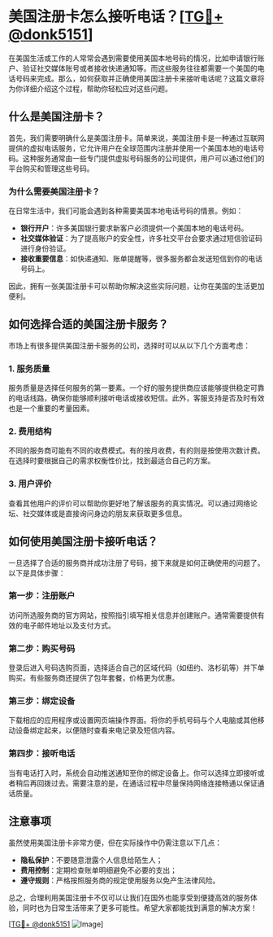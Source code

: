 # 美国注册卡怎么接听电话？[[TG💪+ @donk5151](https://t.me/s/donk5151)]

在美国生活或工作的人常常会遇到需要使用美国本地号码的情况，比如申请银行账户、验证社交媒体账号或者接收快递通知等。而这些服务往往都需要一个美国的电话号码来完成。那么，如何获取并正确使用美国注册卡来接听电话呢？这篇文章将为你详细介绍这个过程，帮助你轻松应对这些问题。

## 什么是美国注册卡？

首先，我们需要明确什么是美国注册卡。简单来说，美国注册卡是一种通过互联网提供的虚拟电话服务，它允许用户在全球范围内注册并使用一个美国本地的电话号码。这种服务通常由一些专门提供虚拟号码服务的公司提供，用户可以通过他们的平台购买和管理这些号码。

### 为什么需要美国注册卡？

在日常生活中，我们可能会遇到各种需要美国本地电话号码的情景。例如：

- **银行开户**：许多美国银行要求新客户必须提供一个美国本地的电话号码。
- **社交媒体验证**：为了提高账户的安全性，许多社交平台会要求通过短信验证码进行身份验证。
- **接收重要信息**：如快递通知、账单提醒等，很多服务都会发送短信到你的电话号码上。

因此，拥有一张美国注册卡可以帮助你解决这些实际问题，让你在美国的生活更加便利。

## 如何选择合适的美国注册卡服务？

市场上有很多提供美国注册卡服务的公司，选择时可以从以下几个方面考虑：

### 1. 服务质量

服务质量是选择任何服务的第一要素。一个好的服务提供商应该能够提供稳定可靠的电话线路，确保你能够顺利接听电话或接收短信。此外，客服支持是否及时有效也是一个重要的考量因素。

### 2. 费用结构

不同的服务商可能有不同的收费模式。有的按月收费，有的则是按使用次数计费。在选择时要根据自己的需求权衡性价比，找到最适合自己的方案。

### 3. 用户评价

查看其他用户的评价可以帮助你更好地了解该服务的真实情况。可以通过网络论坛、社交媒体或是直接询问身边的朋友来获取更多信息。

## 如何使用美国注册卡接听电话？

一旦选择了合适的服务商并成功注册了号码，接下来就是如何正确使用的问题了。以下是具体步骤：

### 第一步：注册账户

访问所选服务商的官方网站，按照指引填写相关信息并创建账户。通常需要提供有效的电子邮件地址以及支付方式。

### 第二步：购买号码

登录后进入号码选购页面，选择适合自己的区域代码（如纽约、洛杉矶等）并下单购买。有些服务商还提供了包年套餐，价格更为优惠。

### 第三步：绑定设备

下载相应的应用程序或设置网页端操作界面。将你的手机号码与个人电脑或其他移动设备绑定起来，以便随时查看来电记录及短信内容。

### 第四步：接听电话

当有电话打入时，系统会自动推送通知至你的绑定设备上。你可以选择立即接听或者稍后再回拨过去。需要注意的是，在通话过程中尽量保持网络连接畅通以保证通话质量。

## 注意事项

虽然使用美国注册卡非常方便，但在实际操作中仍需注意以下几点：

- **隐私保护**：不要随意泄露个人信息给陌生人；
- **费用控制**：定期检查账单明细避免不必要的支出；
- **遵守规则**：严格按照服务商的规定使用服务以免产生法律风险。

总之，合理利用美国注册卡不仅可以让我们在国外也能享受到便捷高效的服务体验，同时也为日常生活带来了更多可能性。希望大家都能找到满意的解决方案！

[[TG💪+ @donk5151](https://t.me/s/donk5151) ![Image](https://i.postimg.cc/rwNCRYN7/Snipaste-2025-04-30-17-27-05.png)]
